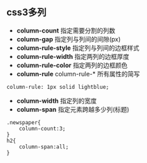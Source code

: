 ## css3多列

- **column-count** 指定需要分割的列数
- **column-gap** 指定列与列间的间隙(px)
- **column-rule-style** 指定列与列间的边框样式
- **column-rule-width** 指定两列的边框厚度
- **column-rule-color** 指定两列的边框颜色
- **column-rule**  column-rule-* 所有属性的简写
```
column-rule: 1px solid lightblue;
```
- **column-width** 指定列的宽度
- **column-span** 指定元素跨越多少列(标题)
```
.newspaper{
    column-count:3;
}
h2{
    column-span:all;
}
```
